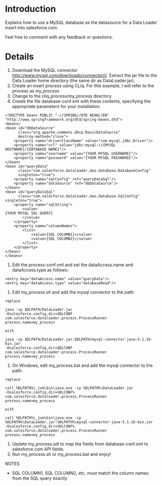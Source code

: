 # Introduction #
Explains how to use a MySQL database as the datasource for a Data Loader insert into salesforce.com.

Feel free to comment with any feedback or questions.

# Details #

  1. Download the MySQL connector http://www.mysql.com/downloads/connector/j/.  Extract the jar file to the Data Loader home directory (the same dir as DataLoader.jar).
  1. Create an insert process using CLIq.  For this example, I will refer to the process as _my\_process_
  1. Change to the cliq\_process/my\_process directory
  1. Create the file database-conf.xml with these contents, specifying the appropriate parameters for your installation:
```
<!DOCTYPE beans PUBLIC "-//SPRING//DTD BEAN//EN" "http://www.springframework.org/dtd/spring-beans.dtd">
<beans>
<bean id="dbDataSource"
      class="org.apache.commons.dbcp.BasicDataSource"
      destroy-method="close">
    <property name="driverClassName" value="com.mysql.jdbc.Driver"/>
    <property name="url" value="jdbc:mysql://{MYSQL HOSTNAME}/{DATABASE NAME}"/>
    <property name="username" value="{YOUR MYSQL USERNAME}"/>
    <property name="password" value="{YOUR MYSQL PASSWORD}"/>
</bean>
<bean id="queryData"
      class="com.salesforce.dataloader.dao.database.DatabaseConfig"
      singleton="true">
    <property name="sqlConfig" ref="queryDataSql"/>
    <property name="dataSource" ref="dbDataSource"/>
</bean>
<bean id="queryDataSql"
      class="com.salesforce.dataloader.dao.database.SqlConfig" singleton="true">
    <property name="sqlString">
        <value>
{YOUR MYSQL SQL QUERY}
        </value>
    </property>
    <property name="columnNames">
        <list>
            <value>{SQL COLUMN1}</value>
            <value>{SQL COLUMN2}</value>
        </list>
    </property>
</bean>
</beans>
```
  1. Edit the process-conf.xml and set the dataAccess.name and dataAccess.type as follows:
```
<entry key="dataAccess.name" value="queryData"/>
<entry key="dataAccess.type" value="databaseRead"/>
```
  1. Edit my\_process.sh and add the mysql connector to the path:
```
replace 

java -cp $DLPATH/DataLoader.jar 
-Dsalesforce.config.dir=$DLCONF com.salesforce.dataloader.process.ProcessRunner process.name=my_process

with

java -cp $DLPATH/DataLoader.jar:$DLPATH/mysql-connector-java-5.1.16-bin.jar 
-Dsalesforce.config.dir=$DLCONF com.salesforce.dataloader.process.ProcessRunner process.name=my_process
```
  1. On Windows, edit my\_process.bat and add the mysql connector to the path:
```
replace

call %DLPATH%\_jvm\bin\java.exe -cp %DLPATH%\DataLoader.jar 
-Dsalesforce.config.dir=%DLCONF% com.salesforce.dataloader.process.ProcessRunner process.name=my_process

with

call %DLPATH%\_jvm\bin\java.exe -cp %DLPATH%\DataLoader.jar:%DLPATH%\mysql-connector-java-5.1.16-bin.jar 
-Dsalesforce.config.dir=%DLCONF% com.salesforce.dataloader.process.ProcessRunner process.name=my_process
```
  1. Update my\_process.sdl to map the fields from database-conf.xml to salesforce.com API fields.
  1. Run my\_process.sh or my\_process.bat and enjoy!

NOTES
  * SQL COLUMN1, SQL COLUMN2, etc. must match the column names from the SQL query exactly